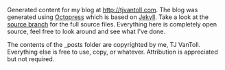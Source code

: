 Generated content for my blog at <http://tjvantoll.com>. The blog was generated using [Octopress](http://octopress.org) which is based on [Jekyll](https://github.com/mojombo/jekyll/wiki). Take a look at the [source branch](https://github.com/tjvantoll/tjvantoll.github.com/tree/source) for the full source files. Everything here is completely open source, feel free to look around and see what I've done.

The contents of the _posts folder are copyrighted by me, TJ VanToll. Everything else is free to use, copy, or whatever. Attribution is appreciated but not required.